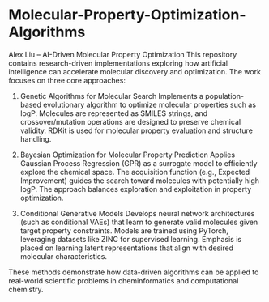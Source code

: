 # Molecular-Property-Optimization-Algorithms

Alex Liu – AI-Driven Molecular Property Optimization
This repository contains research-driven implementations exploring how artificial intelligence can accelerate molecular discovery and optimization. The work focuses on three core approaches:

1. Genetic Algorithms for Molecular Search
Implements a population-based evolutionary algorithm to optimize molecular properties such as logP. Molecules are represented as SMILES strings, and crossover/mutation operations are designed to preserve chemical validity. RDKit is used for molecular property evaluation and structure handling.

2. Bayesian Optimization for Molecular Property Prediction
Applies Gaussian Process Regression (GPR) as a surrogate model to efficiently explore the chemical space. The acquisition function (e.g., Expected Improvement) guides the search toward molecules with potentially high logP. The approach balances exploration and exploitation in property optimization.

3. Conditional Generative Models
Develops neural network architectures (such as conditional VAEs) that learn to generate valid molecules given target property constraints. Models are trained using PyTorch, leveraging datasets like ZINC for supervised learning. Emphasis is placed on learning latent representations that align with desired molecular characteristics.

These methods demonstrate how data-driven algorithms can be applied to real-world scientific problems in cheminformatics and computational chemistry.
